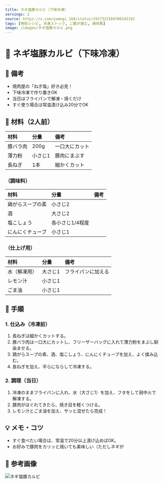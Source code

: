 ```yaml
---
title: ネギ塩豚カルビ（下味冷凍）
servings: 2
source: https://x.com/yomogi_168/status/1917323169700143192
tags: [時短レシピ, 冷凍ストック, ご飯が進む, 焼肉風]
image: /images/ネギ塩豚カルビ.png
---
```


# 🍳 ネギ塩豚カルビ（下味冷凍）

## 📝 備考
- 焼肉屋の「ねぎ塩」好き必見！
- 下味冷凍で作り置きOK
- 当日はフライパンで解凍・焼くだけ
- すぐ使う場合は常温漬け込み20分でOK

## 🛒 材料（2人前）
| 材料 | 分量 | 備考 |
|:---|:---|:---|
| 豚バラ肉 | 200g | 一口大にカット |
| 薄力粉 | 小さじ1 | 豚肉にまぶす |
| 長ねぎ | 1本 | 細かくカット |

### （調味料）
| 材料 | 分量 | 備考 |
|:---|:---|:---|
| 鶏がらスープの素 | 小さじ2 | |
| 酒 | 大さじ2 | |
| 塩こしょう | 各小さじ1/4程度 | |
| にんにくチューブ | 小さじ1 | |

### （仕上げ用）
| 材料 | 分量 | 備考 |
|:---|:---|:---|
| 水（解凍用） | 大さじ1 | フライパンに加える |
| レモン汁 | 小さじ1 | |
| ごま油 | 小さじ1 | |

## 🥣 手順

### 1. 仕込み（冷凍前）
1. 長ねぎは細かくカットする。
2. 豚バラ肉は一口大にカットし、フリーザーバッグに入れて薄力粉をまぶし馴染ませる。
3. 鶏がらスープの素、酒、塩こしょう、にんにくチューブを加え、よく揉み込む。
4. 長ねぎを加え、平らにならして冷凍する。

### 2. 調理（当日）
1. 冷凍のままフライパンに入れ、水（大さじ1）を加え、フタをして弱中火で解凍する。
2. 豚肉がほぐれてきたら、焼き目を軽くつける。
3. レモン汁とごま油を加え、サッと混ぜたら完成！

## 💡 メモ・コツ
- すぐ食べたい場合は、常温で20分以上漬け込めばOK。
- お好みで豚肉をカリッと焼いても美味しい（ただしネギが

## 📸 参考画像

![ネギ塩豚カルビ](/images/ネギ塩豚カルビ.png)